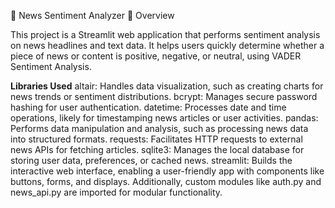 📰 News Sentiment Analyzer
📌 Overview

This project is a Streamlit web application that performs sentiment analysis on news headlines and text data.
It helps users quickly determine whether a piece of news or content is positive, negative, or neutral, using VADER Sentiment Analysis.

**Libraries Used**
altair: Handles data visualization, such as creating charts for news trends or sentiment
distributions.
bcrypt: Manages secure password hashing for user authentication.
datetime: Processes date and time operations, likely for timestamping news articles or user
activities.
pandas: Performs data manipulation and analysis, such as processing news data into
structured formats.
requests: Facilitates HTTP requests to external news APIs for fetching articles.
sqlite3: Manages the local database for storing user data, preferences, or cached news.
streamlit: Builds the interactive web interface, enabling a user-friendly app with components
like buttons, forms, and displays.
Additionally, custom modules like auth.py and news_api.py are imported for modular
functionality.


